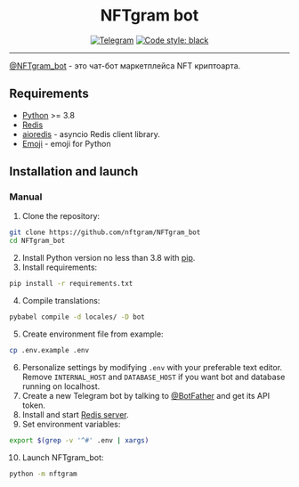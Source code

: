 <div align="center">
<h1>NFTgram bot</h1>

[![Telegram](https://img.shields.io/badge/Telegram-nftgram_bot-blue?logo=telegram)](https://t.me/NFTgram_bot)
[![Code style: black](https://img.shields.io/badge/code%20style-black-000000.svg)](https://github.com/psf/black)
</div>

---


[@NFTgram\_bot](https://t.me/NFTgram_bot) - это чат-бот маркетплейса NFT криптоарта.


## Requirements
* [Python](https://www.python.org/downloads) >= 3.8
* [Redis](https://redis.io/download)
* [aioredis](https://github.com/aio-libs/aioredis-py) - asyncio Redis client library.
* [Emoji](https://github.com/carpedm20/emoji) - emoji for Python


## Installation and launch
### Manual
1. Clone the repository:
```bash
git clone https://github.com/nftgram/NFTgram_bot
cd NFTgram_bot
```
2. Install Python version no less than 3.8 with [pip](https://pip.pypa.io/en/stable/installing/).
3. Install requirements:
```bash
pip install -r requirements.txt
```
4. Compile translations:
```bash
pybabel compile -d locales/ -D bot
```
5. Create environment file from example:
```bash
cp .env.example .env
```
6. Personalize settings by modifying ```.env``` with your preferable text editor. Remove ```INTERNAL_HOST``` and ```DATABASE_HOST``` if you want bot and database running on localhost.
7. Create a new Telegram bot by talking to [@BotFather](https://t.me/BotFather) and get its API token.
8. Install and start [Redis server](https://redis.io/topics/quickstart).
9. Set environment variables:
```bash
export $(grep -v '^#' .env | xargs)
```
10. Launch NFTgram_bot:
```bash
python -m nftgram
```
